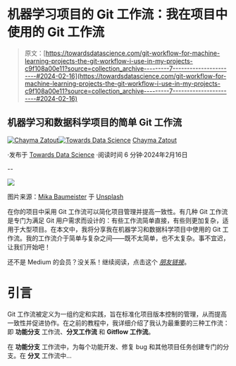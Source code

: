 # 机器学习项目的 Git 工作流：我在项目中使用的 Git 工作流

> 原文：[https://towardsdatascience.com/git-workflow-for-machine-learning-projects-the-git-workflow-i-use-in-my-projects-c9f108a00e11?source=collection_archive---------7-----------------------#2024-02-16](https://towardsdatascience.com/git-workflow-for-machine-learning-projects-the-git-workflow-i-use-in-my-projects-c9f108a00e11?source=collection_archive---------7-----------------------#2024-02-16)

## 机器学习和数据科学项目的简单 Git 工作流

[](https://medium.com/@Chim-SO?source=post_page---byline--c9f108a00e11--------------------------------)[![Chayma Zatout](../Images/341c45f53ddf73dc0851d547cc7cb55a.png)](https://medium.com/@Chim-SO?source=post_page---byline--c9f108a00e11--------------------------------)[](https://towardsdatascience.com/?source=post_page---byline--c9f108a00e11--------------------------------)[![Towards Data Science](../Images/a6ff2676ffcc0c7aad8aaf1d79379785.png)](https://towardsdatascience.com/?source=post_page---byline--c9f108a00e11--------------------------------) [Chayma Zatout](https://medium.com/@Chim-SO?source=post_page---byline--c9f108a00e11--------------------------------)

·发布于 [Towards Data Science](https://towardsdatascience.com/?source=post_page---byline--c9f108a00e11--------------------------------) ·阅读时间 6 分钟·2024年2月16日

--

![](../Images/d572ab1451cf8d4b2a61db13480349bc.png)

图片来源：[Mika Baumeister](https://unsplash.com/@kommumikation?utm_source=medium&utm_medium=referral) 于 [Unsplash](https://unsplash.com/?utm_source=medium&utm_medium=referral)

在你的项目中采用 Git 工作流可以简化项目管理并提高一致性。有几种 Git 工作流是专门为满足 Git 用户需求而设计的：有些工作流简单直接，有些则更加复杂，适用于大型项目。在本文中，我将分享我在机器学习和数据科学项目中使用的 Git 工作流。我的工作流介于简单与复杂之间——既不太简单，也不太复杂。事不宜迟，让我们开始吧！

还不是 Medium 的会员？没关系！继续阅读，点击这个 [*朋友链接*](/git-workflow-for-machine-learning-projects-the-git-workflow-i-use-in-my-projects-c9f108a00e11?sk=d630ce43c80446df55533521c87c638f)。

# 引言

Git 工作流被定义为一组约定和实践，旨在标准化项目版本控制的管理，从而提高一致性并促进协作。在之前的教程中，我详细介绍了我认为最重要的三种工作流：即 **功能分支** 工作流、**分叉工作流** 和 **Gitflow 工作流**。

在 **功能分支** 工作流中，为每个功能开发、修复 bug 和其他项目任务创建专门的分支。在 **分叉** 工作流中…
